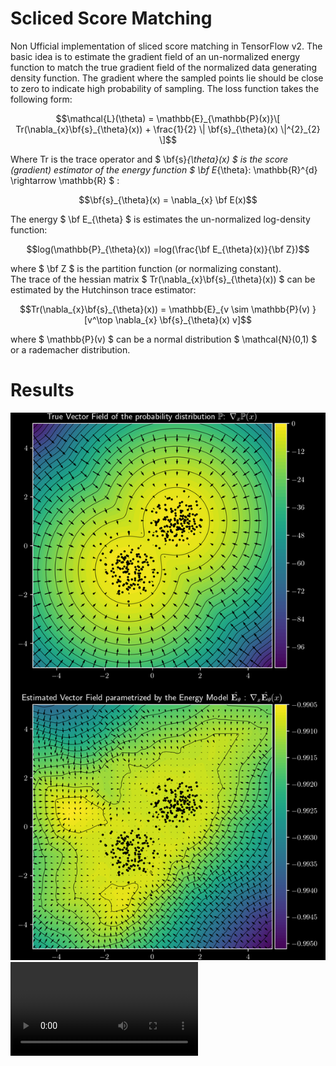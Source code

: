 # Scliced Score Matching

Non Ufficial implementation of sliced score matching in TensorFlow v2. The basic idea is to estimate the gradient field
of an un-normalized energy function to match the true gradient field of the normalized data generating density function.
The gradient where the sampled points lie should be close to zero to indicate high probability of sampling.
The loss function takes the following form:

```math
\mathcal{L}(\theta) = \mathbb{E}_{\mathbb{P}(x)}\[ Tr(\nabla_{x}\bf{s}_{\theta}(x)) + \frac{1}{2} \| \bf{s}_{\theta}(x) \|^{2}_{2} \]
```

Where Tr is the trace operator and $ \bf{s}_{\theta}(x) $ is the score (gradient) estimator of the energy function $ \bf E_{\theta}: \mathbb{R}^{d} \rightarrow \mathbb{R} $ :

```math
\bf{s}_{\theta}(x) = \nabla_{x} \bf E(x)
```

The energy $ \bf E_{\theta} $ is estimates the un-normalized log-density function:

```math
log(\mathbb{P}_{\theta}(x)) =log(\frac{\bf E_{\theta}(x)}{\bf Z})
```

where $ \bf Z $ is the partition function (or normalizing constant). \
The trace of the hessian matrix $ Tr(\nabla_{x}\bf{s}_{\theta}(x)) $ can be estimated by the Hutchinson trace estimator:

```math
Tr(\nabla_{x}\bf{s}_{\theta}(x)) = \mathbb{E}_{v \sim \mathbb{P}(v) }[v^\top \nabla_{x} \bf{s}_{\theta}(x) v]
```

where $ \mathbb{P}(v) $ can be a normal distribution $ \mathcal{N}(0,1) $ or a rademacher distribution. 

# Results 

![Gradient Estimator](https://github.com/claCase/ScoreMatching/blob/master/figures/2023-11-02T03_56_44/GradPlot.png)
![Training Vector Filed Evolution](https://github.com/claCase/ScoreMatching/blob/master/figures/2023-11-02T03_56_44/30fps_dark_animation.mp4)
